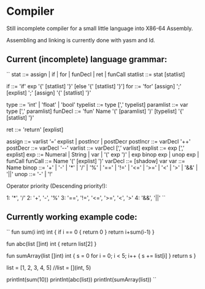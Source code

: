 
# Compiler

Still incomplete compiler for a small little language into X86-64 Assembly.

Assembling and linking is currently done with yasm and ld.

## Current (incomplete) language grammar:

``
stat        ::= assign | if | for | funDecl | ret | funCall
statlist    ::= stat [statlist]

if          ::= 'if' exp '{' [statlist] '}' [else '{' [statlist] '}']
for         ::= 'for' [assign] ';' [explist] ';' [assign] '{' [statlist] '}'

type        ::= 'int' | 'float' | 'bool'
typelist    ::= type [',' typelist]
paramlist   ::= var type [',' paramlist]
funDecl     ::= 'fun' Name '(' [paramlist] ')' [typelist] '{' [statlist] '}'

ret         ::= 'return' [explist]

assign      ::= varlist ‘=’ explist | postIncr | postDecr
postIncr    ::= varDecl '++'
postDecr    ::= varDecl '--'
varlist     ::= varDecl [‘,’ varlist]
explist     ::= exp [‘,’ explist]
exp         ::= Numeral | String | var | '(' exp ')' | exp binop exp | unop exp | funCall
funCall     ::= Name '(' [explist] ')'
varDecl     ::= [shadow] var
var         ::= Name
binop       ::= '+' | '-' | '*' | '/' | '%' | '==' | '!=' | '<=' | '>=' | '<' | '>' | '&&' | '||'
unop        ::= '-' | '!'


Operator priority (Descending priority!):

1:  '*', '/'
2:  '+', '-', '%'
3:  '==', '!=', '<=', '>=', '<', '>'
4:  '&&', '||'
``

## Currently working example code:


``
fun sum(i int) int {
    if i == 0 {
        return 0
    }
    return i+sum(i-1)
}

fun abc(list []int) int {
    return list[2]
}

fun sumArray(list []int) int {
    s = 0
    for i = 0; i < 5; i++ {
        s += list[i]
    }
    return s
}

list = [1, 2, 3, 4, 5]
//list = [](int, 5)

printInt(sum(10))
printInt(abc(list))
printInt(sumArray(list))
``
